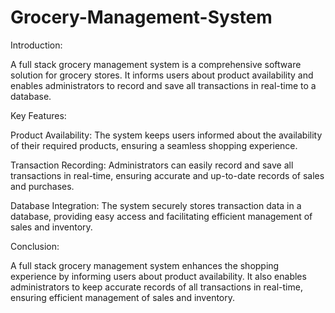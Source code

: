 # Grocery-Management-System
Introduction:

A full stack grocery management system is a comprehensive software solution for grocery stores. It informs users about product availability and enables administrators to record and save all transactions in real-time to a database.

Key Features:

Product Availability: The system keeps users informed about the availability of their required products, ensuring a seamless shopping experience.

Transaction Recording: Administrators can easily record and save all transactions in real-time, ensuring accurate and up-to-date records of sales and purchases.

Database Integration: The system securely stores transaction data in a database, providing easy access and facilitating efficient management of sales and inventory.

Conclusion:

A full stack grocery management system enhances the shopping experience by informing users about product availability. It also enables administrators to keep accurate records of all transactions in real-time, ensuring efficient management of sales and inventory.
